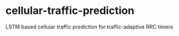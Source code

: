# cellular-traffic-prediction
LSTM based cellular traffic prediction for traffic-adaptive RRC timers
